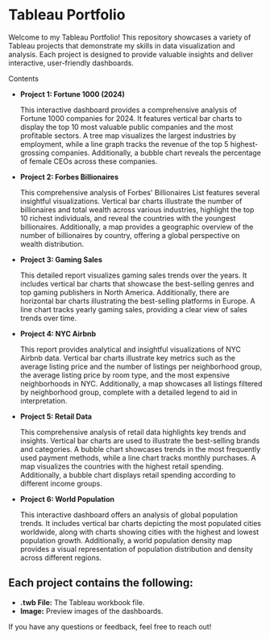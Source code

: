 # Tableau Portfolio

Welcome to my Tableau Portfolio! This repository showcases a variety of Tableau projects that demonstrate my skills in data visualization and analysis. Each project is designed to provide valuable insights and deliver interactive, user-friendly dashboards.

Contents

- **Project 1: Fortune 1000 (2024)**

   This interactive dashboard provides a comprehensive analysis of Fortune 1000 companies for 2024. It features vertical bar charts to display the top 10 most valuable public companies and the most profitable sectors. A tree map visualizes the largest industries by employment, while a line graph tracks the revenue of the top 5 highest-grossing companies. Additionally, a bubble chart reveals the percentage of female CEOs across these companies.

- **Project 2: Forbes Billionaires**

   This comprehensive analysis of Forbes' Billionaires List features several insightful visualizations. Vertical bar charts illustrate the number of billionaires and total wealth across various industries, highlight the top 10 richest individuals, and reveal the countries with the youngest billionaires. Additionally, a map provides a geographic overview of the number of billionaires by country, offering a global perspective on wealth distribution.
  
- **Project 3: Gaming Sales**
  
    This detailed report visualizes gaming sales trends over the years. It includes vertical bar charts that showcase the best-selling genres and top gaming publishers in North America. Additionally, there are horizontal bar charts illustrating the best-selling platforms in Europe. A line chart tracks yearly gaming sales, providing a clear view of sales trends over time.

- **Project 4: NYC Airbnb**

    This report provides analytical and insightful visualizations of NYC Airbnb data. Vertical bar charts illustrate key metrics such as the average listing price and the number of listings per neighborhood group, the average listing price by room type, and the most expensive neighborhoods in NYC. Additionally, a map showcases all listings filtered by neighborhood group, complete with a detailed legend to aid in interpretation.

- **Project 5: Retail Data**
  
    This comprehensive analysis of retail data highlights key trends and insights. Vertical bar charts are used to illustrate the best-selling brands and categories. A bubble chart showcases trends in the most frequently used payment methods, while a line chart tracks monthly purchases. A map visualizes the countries with the highest retail spending. Additionally, a bubble chart displays retail spending according to different income groups.

- **Project 6: World Population**

    This interactive dashboard offers an analysis of global population trends. It includes vertical bar charts depicting the most populated cities worldwide, along with charts showing cities with the highest and lowest population growth. Additionally, a world population density map provides a visual representation of population distribution and density across different regions.

## Each project contains the following:

- **.twb File:** The Tableau workbook file.
- **Image:** Preview images of the dashboards.

If you have any questions or feedback, feel free to reach out!
